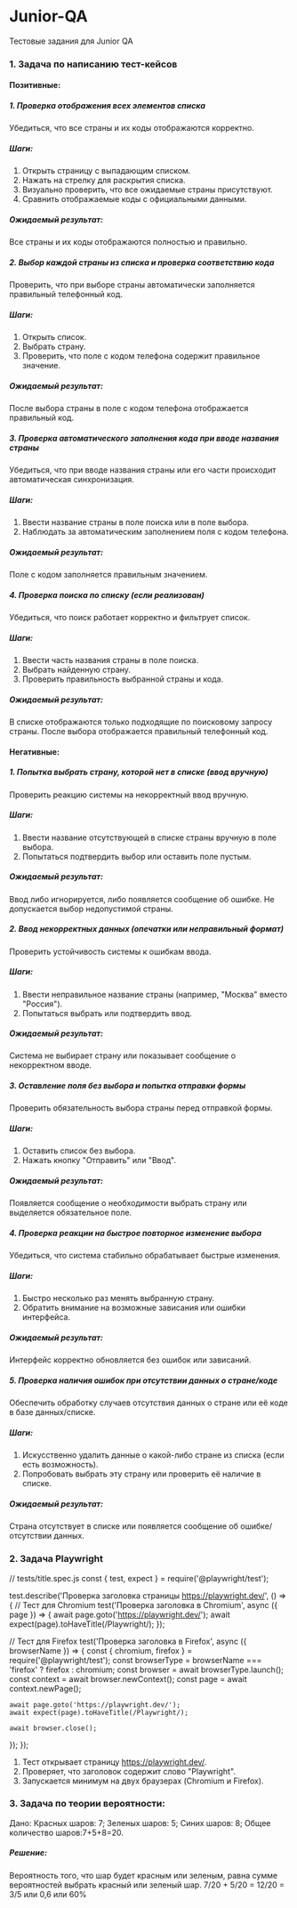 # Junior-QA
Тестовые задания для Junior QA
### 1. Задача по написанию тест-кейсов
#### Позитивные:
##### 1. Проверка отображения всех элементов списка
Убедиться, что все страны и их коды отображаются корректно.
##### Шаги:
1. Открыть страницу с выпадающим списком.
2. Нажать на стрелку для раскрытия списка.
3. Визуально проверить, что все ожидаемые страны присутствуют.
4. Сравнить отображаемые коды с официальными данными.
##### Ожидаемый результат: 
Все страны и их коды отображаются полностью и правильно.
##### 2. Выбор каждой страны из списка и проверка соответствию кода
Проверить, что при выборе страны автоматически заполняется правильный телефонный код.
##### Шаги:
1. Открыть список.
2. Выбрать страну.
3. Проверить, что поле с кодом телефона содержит правильное значение.
##### Ожидаемый результат:
После выбора страны в поле с кодом телефона отображается правильный код.
##### 3. Проверка автоматического заполнения кода при вводе названия страны
Убедиться, что при вводе названия страны или его части происходит автоматическая синхронизация.
##### Шаги:
1. Ввести название страны в поле поиска или в поле выбора.
2. Наблюдать за автоматическим заполнением поля с кодом телефона.
##### Ожидаемый результат:
Поле с кодом заполняется правильным значением.
##### 4. Проверка поиска по списку (если реализован)
Убедиться, что поиск работает корректно и фильтрует список.
##### Шаги:
1. Ввести часть названия страны в поле поиска.
2. Выбрать найденную страну.
3. Проверить правильность выбранной страны и кода.
##### Ожидаемый результат:
В списке отображаются только подходящие по поисковому запросу страны. После выбора отображается правильный телефонный код.

#### Негативные:
##### 1. Попытка выбрать страну, которой нет в списке (ввод вручную)
Проверить реакцию системы на некорректный ввод вручную.
##### Шаги:
1. Ввести название отсутствующей в списке страны вручную в поле выбора.
2. Попытаться подтвердить выбор или оставить поле пустым.
##### Ожидаемый результат:
Ввод либо игнорируется, либо появляется сообщение об ошибке. Не допускается выбор недопустимой страны.
##### 2. Ввод некорректных данных (опечатки или неправильный формат)
Проверить устойчивость системы к ошибкам ввода.
##### Шаги:
1. Ввести неправильное название страны (например, "Москва" вместо "Россия").
2. Попытаться выбрать или подтвердить ввод.
##### Ожидаемый результат:
Система не выбирает страну или показывает сообщение о некорректном вводе.
##### 3. Оставление поля без выбора и попытка отправки формы
Проверить обязательность выбора страны перед отправкой формы.
##### Шаги:
1. Оставить список без выбора.
2. Нажать кнопку "Отправить" или "Ввод".
##### Ожидаемый результат:
Появляется сообщение о необходимости выбрать страну или выделяется обязательное поле.
##### 4. Проверка реакции на быстрое повторное изменение выбора
Убедиться, что система стабильно обрабатывает быстрые изменения.
##### Шаги:
1. Быстро несколько раз менять выбранную страну.
2. Обратить внимание на возможные зависания или ошибки интерфейса.
##### Ожидаемый результат:
Интерфейс корректно обновляется без ошибок или зависаний.
##### 5. Проверка наличия ошибок при отсутствии данных о стране/коде
Обеспечить обработку случаев отсутствия данных о стране или её коде в базе данных/списке.
##### Шаги:
1. Искусственно удалить данные о какой-либо стране из списка (если есть возможность).
2. Попробовать выбрать эту страну или проверить её наличие в списке.
##### Ожидаемый результат:
Страна отсутствует в списке или появляется сообщение об ошибке/отсутствии данных.

### 2. Задача Playwright
// tests/title.spec.js
const { test, expect } = require('@playwright/test');

test.describe('Проверка заголовка страницы https://playwright.dev/', () => {
  // Тест для Chromium
  test('Проверка заголовка в Chromium', async ({ page }) => {
    await page.goto('https://playwright.dev/');
    await expect(page).toHaveTitle(/Playwright/);
  });

  // Тест для Firefox
  test('Проверка заголовка в Firefox', async ({ browserName }) => {
    const { chromium, firefox } = require('@playwright/test');
    const browserType = browserName === 'firefox' ? firefox : chromium;
    const browser = await browserType.launch();
    const context = await browser.newContext();
    const page = await context.newPage();

    await page.goto('https://playwright.dev/');
    await expect(page).toHaveTitle(/Playwright/);

    await browser.close();
  });
});

1. Тест открывает страницу https://playwright.dev/.
2. Проверяет, что заголовок содержит слово "Playwright".
3. Запускается минимум на двух браузерах (Chromium и Firefox).

### 3. Задача по теории вероятности:
Дано:
Красных шаров: 7;
Зеленых шаров: 5;
Синих шаров: 8;
Общее количество шаров:7+5+8=20.
##### Решение:
Вероятность того, что шар будет красным или зеленым, равна сумме вероятностей выбрать красный или зеленый шар. 7/20 + 5/20 = 12/20 = 3/5 или 0,6 или 60%
